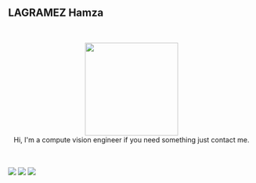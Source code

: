 

## **LAGRAMEZ Hamza** 
 <br>

<p align="center" >
    <img width="190" src="https://media1.giphy.com/media/3YX5uFD3ksn5QGhQCQ/giphy.gif?cid=790b76115b37218c0d9d1b8a6e2964fa9a1a411e6d1f9546&rid=giphy.gif&ct=g"/> <br>
    Hi, I'm a compute vision engineer if you need something just contact me.
    <br>
    <font color="#763568"> </font>
 <br>
 <br>
 
[<img src="https://img.shields.io/badge/LinkedIn-hamzalagramez-informational?style=for-the-badge&labelColor=black&logo=linkedin&logoColor=cd5c5c&&color=cd5c5c"/>][linkedin]
[<img src="https://img.shields.io/badge/Twitter-@HamzaLagramez-informational?style=for-the-badge&labelColor=black&logo=twitter&logoColor=5b84c4&color=5b84c4"/>][twitter]
[<img src="https://img.shields.io/badge/Gmail-hamzalagramez7@gmail.com-informational?style=for-the-badge&labelColor=black&logo=gmail&logoColor=2c599D&&color=2c599D"/>][gmail]
  

[linkedin]: https://www.linkedin.com/in/hamza-lagramez-91a6b4185/
[twitter]: https://twitter.com/HamzaLagramez
[gmail]: hamzalagramez7@gmail.com
